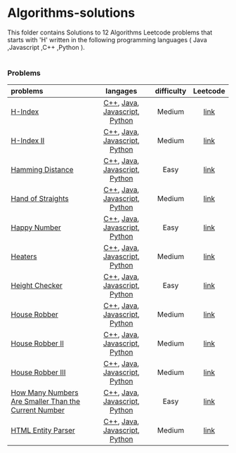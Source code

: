 # Algorithms-solutions
This folder contains Solutions to 12 Algorithms Leetcode problems that starts with 'H' written in the following programming languages ( Java ,Javascript ,C++ ,Python ).<br><br>
### Problems ###
|problems|langages|difficulty|Leetcode|
|:-------|:------:|:--------:|:------:|
|[H-Index](https://github.com/AnasImloul/Leetcode-solutions/tree/main/algorithms/H/H-Index/)|[C++](https://github.com/AnasImloul/Leetcode-solutions/tree/main/algorithms/H/H-Index/H-Index.cpp), [Java](https://github.com/AnasImloul/Leetcode-solutions/tree/main/algorithms/H/H-Index/H-Index.java), [Javascript](https://github.com/AnasImloul/Leetcode-solutions/tree/main/algorithms/H/H-Index/H-Index.js), [Python](https://github.com/AnasImloul/Leetcode-solutions/tree/main/algorithms/H/H-Index/H-Index.py)|Medium|[link](https://leetcode.com/problems/h-index)|
|[H-Index II](https://github.com/AnasImloul/Leetcode-solutions/tree/main/algorithms/H/H-Index%20II/)|[C++](https://github.com/AnasImloul/Leetcode-solutions/tree/main/algorithms/H/H-Index%20II/H-Index%20II.cpp), [Java](https://github.com/AnasImloul/Leetcode-solutions/tree/main/algorithms/H/H-Index%20II/H-Index%20II.java), [Javascript](https://github.com/AnasImloul/Leetcode-solutions/tree/main/algorithms/H/H-Index%20II/H-Index%20II.js), [Python](https://github.com/AnasImloul/Leetcode-solutions/tree/main/algorithms/H/H-Index%20II/H-Index%20II.py)|Medium|[link](https://leetcode.com/problems/h-index-ii)|
|[Hamming Distance](https://github.com/AnasImloul/Leetcode-solutions/tree/main/algorithms/H/Hamming%20Distance/)|[C++](https://github.com/AnasImloul/Leetcode-solutions/tree/main/algorithms/H/Hamming%20Distance/Hamming%20Distance.cpp), [Java](https://github.com/AnasImloul/Leetcode-solutions/tree/main/algorithms/H/Hamming%20Distance/Hamming%20Distance.java), [Javascript](https://github.com/AnasImloul/Leetcode-solutions/tree/main/algorithms/H/Hamming%20Distance/Hamming%20Distance.js), [Python](https://github.com/AnasImloul/Leetcode-solutions/tree/main/algorithms/H/Hamming%20Distance/Hamming%20Distance.py)|Easy|[link](https://leetcode.com/problems/hamming-distance)|
|[Hand of Straights](https://github.com/AnasImloul/Leetcode-solutions/tree/main/algorithms/H/Hand%20of%20Straights/)|[C++](https://github.com/AnasImloul/Leetcode-solutions/tree/main/algorithms/H/Hand%20of%20Straights/Hand%20of%20Straights.cpp), [Java](https://github.com/AnasImloul/Leetcode-solutions/tree/main/algorithms/H/Hand%20of%20Straights/Hand%20of%20Straights.java), [Javascript](https://github.com/AnasImloul/Leetcode-solutions/tree/main/algorithms/H/Hand%20of%20Straights/Hand%20of%20Straights.js), [Python](https://github.com/AnasImloul/Leetcode-solutions/tree/main/algorithms/H/Hand%20of%20Straights/Hand%20of%20Straights.py)|Medium|[link](https://leetcode.com/problems/hand-of-straights)|
|[Happy Number](https://github.com/AnasImloul/Leetcode-solutions/tree/main/algorithms/H/Happy%20Number/)|[C++](https://github.com/AnasImloul/Leetcode-solutions/tree/main/algorithms/H/Happy%20Number/Happy%20Number.cpp), [Java](https://github.com/AnasImloul/Leetcode-solutions/tree/main/algorithms/H/Happy%20Number/Happy%20Number.java), [Javascript](https://github.com/AnasImloul/Leetcode-solutions/tree/main/algorithms/H/Happy%20Number/Happy%20Number.js), [Python](https://github.com/AnasImloul/Leetcode-solutions/tree/main/algorithms/H/Happy%20Number/Happy%20Number.py)|Easy|[link](https://leetcode.com/problems/happy-number)|
|[Heaters](https://github.com/AnasImloul/Leetcode-solutions/tree/main/algorithms/H/Heaters/)|[C++](https://github.com/AnasImloul/Leetcode-solutions/tree/main/algorithms/H/Heaters/Heaters.cpp), [Java](https://github.com/AnasImloul/Leetcode-solutions/tree/main/algorithms/H/Heaters/Heaters.java), [Javascript](https://github.com/AnasImloul/Leetcode-solutions/tree/main/algorithms/H/Heaters/Heaters.js), [Python](https://github.com/AnasImloul/Leetcode-solutions/tree/main/algorithms/H/Heaters/Heaters.py)|Medium|[link](https://leetcode.com/problems/heaters)|
|[Height Checker](https://github.com/AnasImloul/Leetcode-solutions/tree/main/algorithms/H/Height%20Checker/)|[C++](https://github.com/AnasImloul/Leetcode-solutions/tree/main/algorithms/H/Height%20Checker/Height%20Checker.cpp), [Java](https://github.com/AnasImloul/Leetcode-solutions/tree/main/algorithms/H/Height%20Checker/Height%20Checker.java), [Javascript](https://github.com/AnasImloul/Leetcode-solutions/tree/main/algorithms/H/Height%20Checker/Height%20Checker.js), [Python](https://github.com/AnasImloul/Leetcode-solutions/tree/main/algorithms/H/Height%20Checker/Height%20Checker.py)|Easy|[link](https://leetcode.com/problems/height-checker)|
|[House Robber](https://github.com/AnasImloul/Leetcode-solutions/tree/main/algorithms/H/House%20Robber/)|[C++](https://github.com/AnasImloul/Leetcode-solutions/tree/main/algorithms/H/House%20Robber/House%20Robber.cpp), [Java](https://github.com/AnasImloul/Leetcode-solutions/tree/main/algorithms/H/House%20Robber/House%20Robber.java), [Javascript](https://github.com/AnasImloul/Leetcode-solutions/tree/main/algorithms/H/House%20Robber/House%20Robber.js), [Python](https://github.com/AnasImloul/Leetcode-solutions/tree/main/algorithms/H/House%20Robber/House%20Robber.py)|Medium|[link](https://leetcode.com/problems/house-robber)|
|[House Robber II](https://github.com/AnasImloul/Leetcode-solutions/tree/main/algorithms/H/House%20Robber%20II/)|[C++](https://github.com/AnasImloul/Leetcode-solutions/tree/main/algorithms/H/House%20Robber%20II/House%20Robber%20II.cpp), [Java](https://github.com/AnasImloul/Leetcode-solutions/tree/main/algorithms/H/House%20Robber%20II/House%20Robber%20II.java), [Javascript](https://github.com/AnasImloul/Leetcode-solutions/tree/main/algorithms/H/House%20Robber%20II/House%20Robber%20II.js), [Python](https://github.com/AnasImloul/Leetcode-solutions/tree/main/algorithms/H/House%20Robber%20II/House%20Robber%20II.py)|Medium|[link](https://leetcode.com/problems/house-robber-ii)|
|[House Robber III](https://github.com/AnasImloul/Leetcode-solutions/tree/main/algorithms/H/House%20Robber%20III/)|[C++](https://github.com/AnasImloul/Leetcode-solutions/tree/main/algorithms/H/House%20Robber%20III/House%20Robber%20III.cpp), [Java](https://github.com/AnasImloul/Leetcode-solutions/tree/main/algorithms/H/House%20Robber%20III/House%20Robber%20III.java), [Javascript](https://github.com/AnasImloul/Leetcode-solutions/tree/main/algorithms/H/House%20Robber%20III/House%20Robber%20III.js), [Python](https://github.com/AnasImloul/Leetcode-solutions/tree/main/algorithms/H/House%20Robber%20III/House%20Robber%20III.py)|Medium|[link](https://leetcode.com/problems/house-robber-iii)|
|[How Many Numbers Are Smaller Than the Current Number](https://github.com/AnasImloul/Leetcode-solutions/tree/main/algorithms/H/How%20Many%20Numbers%20Are%20Smaller%20Than%20the%20Current%20Number/)|[C++](https://github.com/AnasImloul/Leetcode-solutions/tree/main/algorithms/H/How%20Many%20Numbers%20Are%20Smaller%20Than%20the%20Current%20Number/How%20Many%20Numbers%20Are%20Smaller%20Than%20the%20Current%20Number.cpp), [Java](https://github.com/AnasImloul/Leetcode-solutions/tree/main/algorithms/H/How%20Many%20Numbers%20Are%20Smaller%20Than%20the%20Current%20Number/How%20Many%20Numbers%20Are%20Smaller%20Than%20the%20Current%20Number.java), [Javascript](https://github.com/AnasImloul/Leetcode-solutions/tree/main/algorithms/H/How%20Many%20Numbers%20Are%20Smaller%20Than%20the%20Current%20Number/How%20Many%20Numbers%20Are%20Smaller%20Than%20the%20Current%20Number.js), [Python](https://github.com/AnasImloul/Leetcode-solutions/tree/main/algorithms/H/How%20Many%20Numbers%20Are%20Smaller%20Than%20the%20Current%20Number/How%20Many%20Numbers%20Are%20Smaller%20Than%20the%20Current%20Number.py)|Easy|[link](https://leetcode.com/problems/how-many-numbers-are-smaller-than-the-current-number)|
|[HTML Entity Parser](https://github.com/AnasImloul/Leetcode-solutions/tree/main/algorithms/H/HTML%20Entity%20Parser/)|[C++](https://github.com/AnasImloul/Leetcode-solutions/tree/main/algorithms/H/HTML%20Entity%20Parser/HTML%20Entity%20Parser.cpp), [Java](https://github.com/AnasImloul/Leetcode-solutions/tree/main/algorithms/H/HTML%20Entity%20Parser/HTML%20Entity%20Parser.java), [Javascript](https://github.com/AnasImloul/Leetcode-solutions/tree/main/algorithms/H/HTML%20Entity%20Parser/HTML%20Entity%20Parser.js), [Python](https://github.com/AnasImloul/Leetcode-solutions/tree/main/algorithms/H/HTML%20Entity%20Parser/HTML%20Entity%20Parser.py)|Medium|[link](https://leetcode.com/problems/html-entity-parser)|